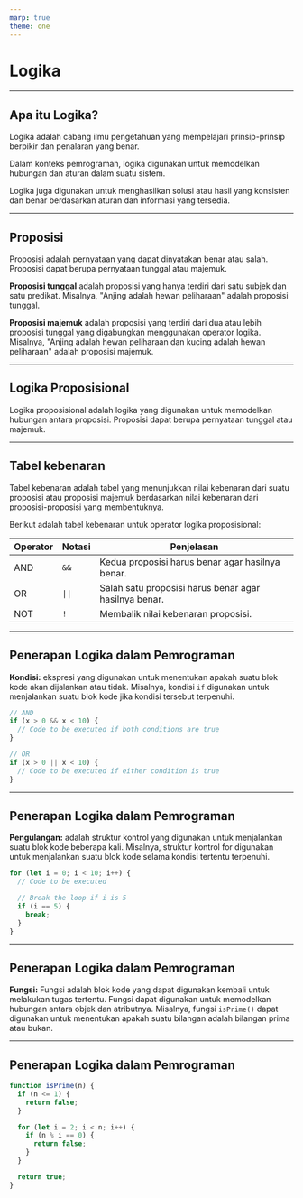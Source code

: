 ```yaml
---
marp: true
theme: one
---
```


# Logika

---

## Apa itu Logika?

Logika adalah cabang ilmu pengetahuan yang mempelajari prinsip-prinsip berpikir dan penalaran yang benar.

Dalam konteks pemrograman, logika digunakan untuk memodelkan hubungan dan aturan dalam suatu sistem.

Logika juga digunakan untuk menghasilkan solusi atau hasil yang konsisten dan benar berdasarkan aturan dan informasi yang tersedia.

---

## Proposisi

Proposisi adalah pernyataan yang dapat dinyatakan benar atau salah. Proposisi dapat berupa pernyataan tunggal atau majemuk.

**Proposisi tunggal** adalah proposisi yang hanya terdiri dari satu subjek dan satu predikat. Misalnya, "Anjing adalah hewan peliharaan" adalah proposisi tunggal.

**Proposisi majemuk** adalah proposisi yang terdiri dari dua atau lebih proposisi tunggal yang digabungkan menggunakan operator logika. Misalnya, "Anjing adalah hewan peliharaan dan kucing adalah hewan peliharaan" adalah proposisi majemuk.

---

## Logika Proposisional

Logika proposisional adalah logika yang digunakan untuk memodelkan hubungan antara proposisi. Proposisi dapat berupa pernyataan tunggal atau majemuk.

---

## Tabel kebenaran

Tabel kebenaran adalah tabel yang menunjukkan nilai kebenaran dari suatu proposisi atau proposisi majemuk berdasarkan nilai kebenaran dari proposisi-proposisi yang membentuknya.

Berikut adalah tabel kebenaran untuk operator logika proposisional:

| Operator | Notasi | Penjelasan                                            |
| -------- | ------ | ----------------------------------------------------- |
| AND      | `&&`   | Kedua proposisi harus benar agar hasilnya benar.      |
| OR       | `\|\|` | Salah satu proposisi harus benar agar hasilnya benar. |
| NOT      | `!`    | Membalik nilai kebenaran proposisi.                   |

---

## Penerapan Logika dalam Pemrograman

**Kondisi:** ekspresi yang digunakan untuk menentukan apakah suatu blok kode akan dijalankan atau tidak. Misalnya, kondisi `if` digunakan untuk menjalankan suatu blok kode jika kondisi tersebut terpenuhi.

```js
// AND
if (x > 0 && x < 10) {
  // Code to be executed if both conditions are true
}

// OR
if (x > 0 || x < 10) {
  // Code to be executed if either condition is true
}
```

---

## Penerapan Logika dalam Pemrograman

**Pengulangan:** adalah struktur kontrol yang digunakan untuk menjalankan suatu blok kode beberapa kali. Misalnya, struktur kontrol for digunakan untuk menjalankan suatu blok kode selama kondisi tertentu terpenuhi.

```js
for (let i = 0; i < 10; i++) {
  // Code to be executed

  // Break the loop if i is 5
  if (i == 5) {
    break;
  }
}
```

---

## Penerapan Logika dalam Pemrograman

**Fungsi:** Fungsi adalah blok kode yang dapat digunakan kembali untuk melakukan tugas tertentu. Fungsi dapat digunakan untuk memodelkan hubungan antara objek dan atributnya. Misalnya, fungsi `isPrime()` dapat digunakan untuk menentukan apakah suatu bilangan adalah bilangan prima atau bukan.

---

## Penerapan Logika dalam Pemrograman

```js
function isPrime(n) {
  if (n <= 1) {
    return false;
  }

  for (let i = 2; i < n; i++) {
    if (n % i == 0) {
      return false;
    }
  }

  return true;
}
```
